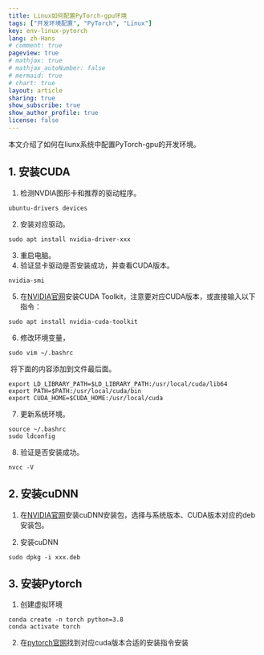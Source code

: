 ```yaml
---
title: Linux如何配置PyTorch-gpu环境
tags: ["开发环境配置", "PyTorch", "Linux"]
key: env-linux-pytorch
lang: zh-Hans
# comment: true
pageview: true
# mathjax: true
# mathjax_autoNumber: false
# mermaid: true
# chart: true
layout: article
sharing: true
show_subscribe: true
show_author_profile: true
license: false
---
```


本文介绍了如何在liunx系统中配置PyTorch-gpu的开发环境。<!--more-->

## 1. 安装CUDA

1. 检测NVDIA图形卡和推荐的驱动程序。

```shell
ubuntu-drivers devices
```

2. 安装对应驱动。

```shell
sudo apt install nvidia-driver-xxx
```

3. 重启电脑。
4. 验证显卡驱动是否安装成功，并查看CUDA版本。

```shell
nvidia-smi
```

5. 在[NVIDIA官网](https://developer.nvidia.com/cuda-toolkit-archive)安装CUDA Toolkit，注意要对应CUDA版本，或直接输入以下指令：	

```shell
sudo apt install nvidia-cuda-toolkit
```

6. 修改环境变量，

```shell
sudo vim ~/.bashrc
```

​			将下面的内容添加到文件最后面。

```shell
export LD_LIBRARY_PATH=$LD_LIBRARY_PATH:/usr/local/cuda/lib64
export PATH=$PATH:/usr/local/cuda/bin
export CUDA_HOME=$CUDA_HOME:/usr/local/cuda
```

7. 更新系统环境。

```shell
source ~/.bashrc
sudo ldconfig
```

8. 验证是否安装成功。

```shell
nvcc -V
```

## 2. 安装cuDNN

1. 在[NVIDIA官网](https://developer.nvidia.com/rdp/cudnn-download)安装cuDNN安装包，选择与系统版本、CUDA版本对应的deb安装包。

2. 安装cuDNN

```shell
sudo dpkg -i xxx.deb
```

## 3. 安装Pytorch

1. 创建虚拟环境

```shell
conda create -n torch python=3.8
conda activate torch
```

2. 在[pytorch官网](https://pytorch.org/get-started/locally)找到对应cuda版本合适的安装指令安装